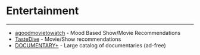 # Entertainment

---

- [agoodmovietowatch](https://agoodmovietowatch.com/mood/) - Mood Based Show/Movie Recommendations
- [TasteDive](https://tastedive.com/) - Movie/Show recommendations
- [DOCUMENTARY+](https://www.docplus.com/) - Large catalog of documentaries (ad-free)
